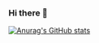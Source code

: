 ### Hi there 👋

[![Anurag's GitHub stats](https://github-readme-stats.vercel.app/api?username=peeone)](https://github.com/anuraghazra/github-readme-stats)
